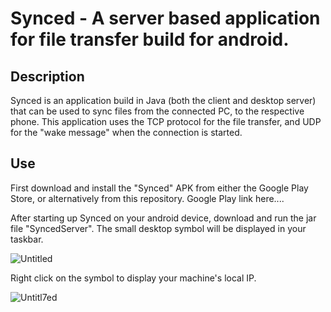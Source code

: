 # Synced - A server based application for file transfer build for android.

## Description
Synced is an application build in Java (both the client and desktop server) that can be used to sync files from the connected PC, to the respective phone. This application uses the TCP protocol for the file transfer, and UDP for the "wake message" when the connection is started.

## Use
First download and install the "Synced" APK from either the Google Play Store, or alternatively from this repository. 
Google Play link here....

After starting up Synced on your android device, download and run the jar file "SyncedServer". The small desktop symbol will be displayed in your taskbar.

![Untitled](https://user-images.githubusercontent.com/47326518/64069272-24443800-cc3e-11e9-849f-48341f3b82ed.png)

Right click on the symbol to display your machine's local IP.

![Untitl7ed](https://user-images.githubusercontent.com/47326518/64069270-20181a80-cc3e-11e9-9549-7d313e42e858.png)

